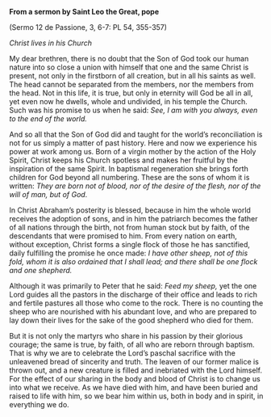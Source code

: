 

**From a sermon by Saint Leo the Great, pope**

(Sermo 12 de Passione, 3, 6-7: PL 54, 355-357)

_Christ lives in his Church_

My dear brethren, there is no doubt that the Son of God took our human nature into so close a union with himself that one and the same Christ is present, not only in the firstborn of all creation, but in all his saints as well. The head cannot be separated from the members, nor the members from the head. Not in this life, it is true, but only in eternity will God be all in all, yet even now he dwells, whole and undivided, in his temple the Church. Such was his promise to us when he said: _See, I am with you always, even to the end of the world._

And so all that the Son of God did and taught for the world’s reconciliation is not for us simply a matter of past history. Here and now we experience his power at work among us. Born of a virgin mother by the action of the Holy Spirit, Christ keeps his Church spotless and makes her fruitful by the inspiration of the same Spirit. In baptismal regeneration she brings forth children for God beyond all numbering. These are the sons of whom it is written: _They are born not of blood, nor of the desire of the flesh, nor of the will of man, but of God_.

In Christ Abraham’s posterity is blessed, because in him the whole world receives the adoption of sons, and in him the patriarch becomes the father of all nations through the birth, not from human stock but by faith, of the descendants that were promised to him. From every nation on earth, without exception, Christ forms a single flock of those he has sanctified, daily fulfilling the promise he once made: _I have other sheep, not of this fold, whom it is also ordained that I shall lead; and there shall be one flock and one shepherd._

Although it was primarily to Peter that he said: _Feed my sheep,_ yet the one Lord guides all the pastors in the discharge of their office and leads to rich and fertile pastures all those who come to the rock. There is no counting the sheep who are nourished with his abundant love, and who are prepared to lay down their lives for the sake of the good shepherd who died for them.

But it is not only the martyrs who share in his passion by their glorious courage; the same is true, by faith, of all who are reborn through baptism. That is why we are to celebrate the Lord’s paschal sacrifice with the unleavened bread of sincerity and truth. The leaven of our former malice is thrown out, and a new creature is filled and inebriated with the Lord himself. For the effect of our sharing in the body and blood of Christ is to change us into what we receive. As we have died with him, and have been buried and raised to life with him, so we bear him within us, both in body and in spirit, in everything we do.

